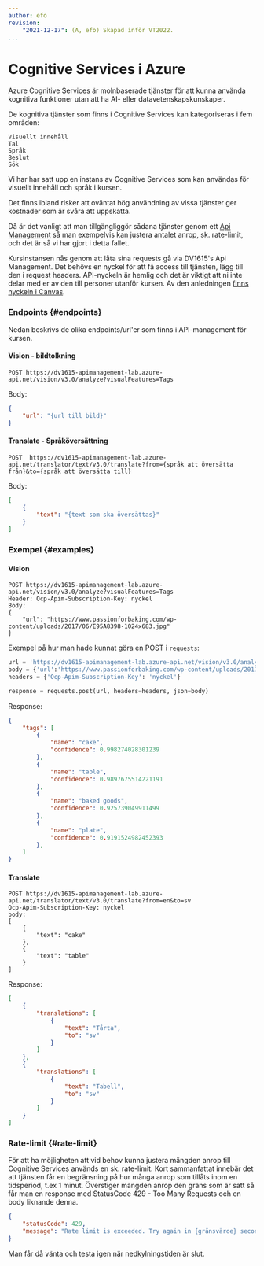```yaml
---
author: efo
revision:
    "2021-12-17": (A, efo) Skapad inför VT2022.
...
```

Cognitive Services i Azure
==================================

Azure Cognitive Services är molnbaserade tjänster för att kunna använda kognitiva funktioner utan att ha AI- eller datavetenskapskunskaper.



<!--more-->



De kognitiva tjänster som finns i Cognitive Services kan kategoriseras i fem områden:

    Visuellt innehåll
    Tal
    Språk
    Beslut
    Sök

Vi har har satt upp en instans av Cognitive Services som kan användas för visuellt innehåll och språk i kursen.

Det finns ibland risker att oväntat hög användning av vissa tjänster ger kostnader som är svåra att uppskatta.

Då är det vanligt att man tillgängliggör sådana tjänster genom ett [Api Management](https://azure.microsoft.com/sv-se/services/api-management/) så man exempelvis kan justera antalet anrop, sk. rate-limit, och det är så vi har gjort i detta fallet.

Kursinstansen nås genom att låta sina requests gå via DV1615's Api Management. Det behövs en nyckel för att få access till tjänsten, lägg till den i request headers. API-nyckeln är hemlig och det är viktigt att ni inte delar med er av den till personer utanför kursen. Av den anledningen [finns nyckeln i Canvas](https://bth.instructure.com/courses/5501/pages/api-nyckel-till-api-management).



### Endpoints {#endpoints}

Nedan beskrivs de olika endpoints/url'er som finns i API-management för kursen.

#### Vision - bildtolkning

```shell
POST https://dv1615-apimanagement-lab.azure-api.net/vision/v3.0/analyze?visualFeatures=Tags
```

Body:

```json
{
    "url": "{url till bild}"
}
```



#### Translate - Språköversättning

```shell
POST  https://dv1615-apimanagement-lab.azure-api.net/translator/text/v3.0/translate?from={språk att översätta från}&to={språk att översätta till}
```

Body:

```json
[
    {
        "text": "{text som ska översättas}"
    }
]
```



### Exempel {#examples}

#### Vision

```shell
POST https://dv1615-apimanagement-lab.azure-api.net/vision/v3.0/analyze?visualFeatures=Tags
Header: Ocp-Apim-Subscription-Key: nyckel
Body:
{
    "url": "https://www.passionforbaking.com/wp-content/uploads/2017/06/E95A8398-1024x683.jpg"
}
```

Exempel på hur man hade kunnat göra en POST i `requests`:

```python
url = 'https://dv1615-apimanagement-lab.azure-api.net/vision/v3.0/analyze?visualFeatures=Tags'
body = {'url':'https://www.passionforbaking.com/wp-content/uploads/2017/06/E95A8398-1024x683.jpg'}
headers = {'Ocp-Apim-Subscription-Key': 'nyckel'}

response = requests.post(url, headers=headers, json=body)
```

Response:

```json
{
    "tags": [
        {
            "name": "cake",
            "confidence": 0.998274028301239
        },
        {
            "name": "table",
            "confidence": 0.9897675514221191
        },
        {
            "name": "baked goods",
            "confidence": 0.925739049911499
        },
        {
            "name": "plate",
            "confidence": 0.9191524982452393
        },
    ]
}
```



#### Translate

```shell
POST https://dv1615-apimanagement-lab.azure-api.net/translator/text/v3.0/translate?from=en&to=sv
Ocp-Apim-Subscription-Key: nyckel
body:
[
    {
        "text": "cake"
    },
    {
        "text": "table"
    }
]
```

Response:

```json
[
    {
        "translations": [
            {
                "text": "Tårta",
                "to": "sv"
            }
        ]
    },
    {
        "translations": [
            {
                "text": "Tabell",
                "to": "sv"
            }
        ]
    }
]
```



### Rate-limit {#rate-limit}

För att ha möjligheten att vid behov kunna justera mängden anrop till Cognitive Services används en sk. rate-limit. Kort sammanfattat innebär det att tjänsten får en begränsning på hur många anrop som tillåts inom en tidsperiod, t.ex 1 minut. Överstiger mängden anrop den gräns som är satt så får man en response med StatusCode 429 - Too Many Requests och en body liknande denna.

```json
{
    "statusCode": 429,
    "message": "Rate limit is exceeded. Try again in {gränsvärde} seconds."
}
```

Man får då vänta och testa igen när nedkylningstiden är slut.
